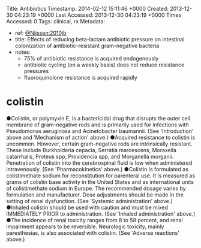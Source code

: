 Title: Antibiotics
Timestamp: 2014-02-12 15:11:46 +0000
Created: 2013-12-30 04:23:19 +0000
Last Accessed: 2013-12-30 04:23:19 +0000
Times Accessed: 0
Tags: clinical, rx
Metadata: 

- ref: [@Nijssen:2010jb](papers2://publication/doi/10.1007/s00134-009-1714-y)
- title: Effects of reducing beta-lactam antibiotic pressure on intestinal colonization of antibiotic-resistant gram-negative bacteria
- notes: 
	- 75% of antibiotic resistance is acquired endogenously
	- antibiotic cycling (on a weekly basis) does not reduce resistance pressures
	- fluoroquinolone resistance is acquired rapidly

# colistin

●Colistin, or polymyxin E, is a bactericidal drug that disrupts the outer cell membrane of gram-negative rods and is primarily used for infections with Pseudomonas aeruginosa and Acinetobacter baumannii. (See 'Introduction' above and 'Mechanism of action' above.)
●Acquired resistance to colistin is uncommon. However, certain gram-negative rods are intrinsically resistant. These include Burkholderia cepacia, Serratia marcescens, Moraxella catarrhalis, Proteus spp, Providencia spp, and Morganella morganii. Penetration of colistin into the cerebrospinal fluid is low when administered intravenously. (See 'Pharmacokinetics' above.)
●Colistin is formulated as colistimethate sodium for reconstitution for parenteral use. It is measured as grams of colistin base activity in the United States and as international units of colistimethate sodium in Europe. The recommended dosage varies by formulation and manufacturer. Dose adjustments should be made in the setting of renal dysfunction. (See 'Systemic administration' above.)
●Inhaled colistin should be used with caution and must be mixed IMMEDIATELY PRIOR to administration. (See 'Inhaled administration' above.)
●The incidence of renal toxicity ranges from 8 to 58 percent, and renal impairment appears to be reversible. Neurologic toxicity, mainly paresthesias, is also associated with colistin. (See 'Adverse reactions' above.)
